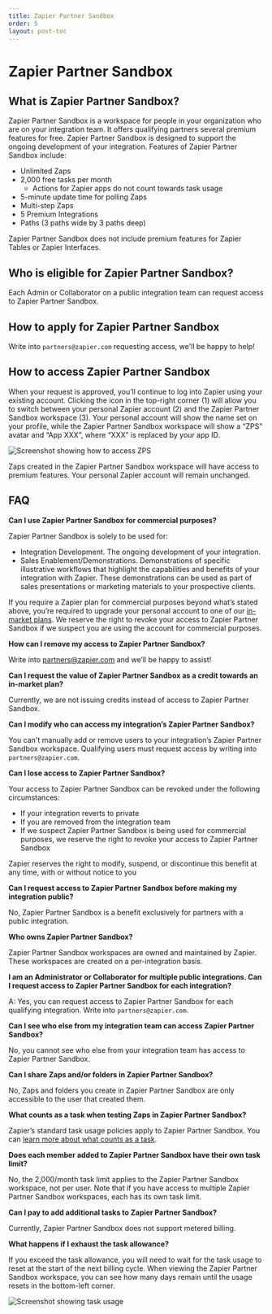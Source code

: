 ```yaml
---
title: Zapier Partner Sandbox
order: 5
layout: post-toc
---
```


# Zapier Partner Sandbox

## What is Zapier Partner Sandbox?
Zapier Partner Sandbox is a workspace for people in your organization who are on your integration team. It offers qualifying partners several premium features for free. Zapier Partner Sandbox is designed to support the ongoing development of your integration. Features of Zapier Partner Sandbox include:

- Unlimited Zaps
- 2,000 free tasks per month
    - Actions for Zapier apps do not count towards task usage
- 5-minute update time for polling Zaps
- Multi-step Zaps
- 5 Premium Integrations
- Paths (3 paths wide by 3 paths deep)

Zapier Partner Sandbox does not include premium features for Zapier Tables or Zapier Interfaces.

## Who is eligible for Zapier Partner Sandbox?
Each Admin or Collaborator on a public integration team can request access to Zapier Partner Sandbox.

## How to apply for Zapier Partner Sandbox
Write into `partners@zapier.com` requesting access, we'll be happy to help!

## How to access Zapier Partner Sandbox
When your request is approved, you’ll continue to log into Zapier using your existing account. Clicking the icon in the top-right corner (1) will allow you to switch between your personal Zapier account (2) and the Zapier Partner Sandbox workspace (3). Your personal account will show the name set on your profile, while the Zapier Partner Sandbox workspace will show a “ZPS” avatar and “App XXX”, where “XXX” is replaced by your app ID.

![Screenshot showing how to access ZPS](https://cdn.zappy.app/e68a9ed3f83d64375017a785eaf9e3c2.png)

Zaps created in the Zapier Partner Sandbox workspace will have access to premium features. Your personal Zapier account will remain unchanged.

## FAQ

**Can I use Zapier Partner Sandbox for commercial purposes?**

Zapier Partner Sandbox is solely to be used for:
- Integration Development. The ongoing development of your integration.
- Sales Enablement/Demonstrations. Demonstrations of specific illustrative workflows that highlight the capabilities and benefits of your integration with Zapier. These demonstrations can be used as part of sales presentations or marketing materials to your prospective clients.

If you require a Zapier plan for commercial purposes beyond what’s stated above, you’re required to upgrade your personal account to one of our [in-market plans](https://zapier.com/pricing). We reserve the right to revoke your access to Zapier Partner Sandbox if we suspect you are using the account for commercial purposes.


**How can I remove my access to Zapier Partner Sandbox?**

Write into partners@zapier.com and we’ll be happy to assist!

**Can I request the value of Zapier Partner Sandbox as a credit towards an in-market plan?**

Currently, we are not issuing credits instead of access to Zapier Partner Sandbox.


**Can I modify who can access my integration’s Zapier Partner Sandbox?**

You can't manually add or remove users to your integration’s Zapier Partner Sandbox workspace. Qualifying users must request access by writing into `partners@zapier.com`.


**Can I lose access to Zapier Partner Sandbox?**

Your access to Zapier Partner Sandbox can be revoked under the following circumstances:
- If your integration reverts to private
- If you are removed from the integration team
- If we suspect Zapier Partner Sandbox is being used for commercial purposes, we reserve the right to revoke your access to Zapier Partner Sandbox

Zapier reserves the right to modify, suspend, or discontinue this benefit at any time, with or without notice to you


**Can I request access to Zapier Partner Sandbox before making my integration public?**

No, Zapier Partner Sandbox is a benefit exclusively for partners with a public integration.


**Who owns Zapier Partner Sandbox?**

Zapier Partner Sandbox workspaces are owned and maintained by Zapier. These workspaces are created on a per-integration basis.


**I am an Administrator or Collaborator for multiple public integrations. Can I request access to Zapier Partner Sandbox for each integration?**

A: Yes, you can request access to Zapier Partner Sandbox for each qualifying integration. Write into `partners@zapier.com`.


**Can I see who else from my integration team can access Zapier Partner Sandbox?**

No, you cannot see who else from your integration team has access to Zapier Partner Sandbox.


**Can I share Zaps and/or folders in Zapier Partner Sandbox?**

No, Zaps and folders you create in Zapier Partner Sandbox are only accessible to the user that created them.


**What counts as a task when testing Zaps in Zapier Partner Sandbox?**

Zapier’s standard task usage policies apply to Zapier Partner Sandbox. You can [learn more about what counts as a task](https://help.zapier.com/hc/en-us/articles/8496196837261-How-is-usage-measured-in-Zapier).


**Does each member added to Zapier Partner Sandbox have their own task limit?**

No, the 2,000/month task limit applies to the Zapier Partner Sandbox workspace, not per user. Note that if you have access to multiple Zapier Partner Sandbox workspaces, each has its own task limit.

**Can I pay to add additional tasks to Zapier Partner Sandbox?**

Currently, Zapier Partner Sandbox does not support metered billing.


**What happens if I exhaust the task allowance?**

If you exceed the task allowance, you will need to wait for the task usage to reset at the start of the next billing cycle. When viewing the Zapier Partner Sandbox workspace, you can see how many days remain until the usage resets in the bottom-left corner.

![Screenshot showing task usage](https://cdn.zappy.app/6876f7a7b903b5d89cdbd08e3874437c.png)